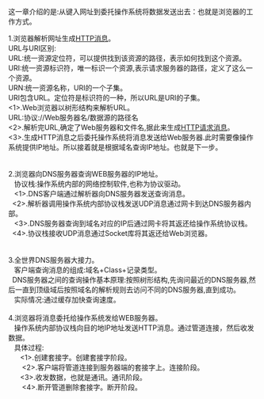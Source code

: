 这一章介绍的是:从键入网址到委托操作系统将数据发送出去：也就是浏览器的工作方式。</br>

1.浏览器解析网址生成<a href="https://zh.wikipedia.org/wiki/超文本传输协议">HTTP消息</a>。</br>
    URL与URI区别:</br>
        URL:统一资源定位符，可以提供找到该资源的路径，表示如何找到这个资源。</br>
        URI:统一资源标识符，唯一标识一个资源,表示请求服务器的路径，定义了这么一个资源。</br>
        URN:统一资源名称，URI的一个子集。</br>
        URI包含URL。定位符是标识符的一种，所以URL是URI的子集。</br>
    <1>.Web浏览器以树形结构来解析URL。</br>
        URL:协议://Web服务器名/数据源的路径名</br>
    <2>.解析完URL,确定了Web服务器和文件名,据此来生成<a href="https://zh.wikipedia.org/wiki/超文本传输协议">HTTP请求消息</a>。</br>
    <3>.生成HTTP消息之后委托操作系统将消息发送给Web服务器.此时需要像操作系统提供IP地址。所以接着就是根据域名查询IP地址。也就是下一步。</br>
    </br>
    </br>
2.浏览器向DNS服务器查询WEB服务器的IP地址。</br>
    协议栈:操作系统内部的网络控制软件,也称为协议驱动。</br>
    <1>.DNS客户端通过解析器向DNS服务器发送查询消息。</br>
    <2>.解析器调用操作系统内部协议栈发送UDP消息通过网卡到达DNS服务器内部。</br>
    <3>.DNS服务器查询到域名对应的IP后通过网卡将其返还给操作系统协议栈。</br>
    <4>.协议栈接收UDP消息通过Socket库将其返还给Web浏览器。</br>
    </br>
    </br>
3.全世界DNS服务器大接力。</br>
    客户端查询消息的组成:域名+Class+记录类型。</br>
    DNS服务器之间的查询操作基本原理:按照树形结构,先询问最近的DNS服务器,然后一直到顶级域后按照域名的解析规则去访问不同的DNS服务器,直到成功。</br>
    实际情况:通过缓存加快查询速度。
    </br>
    </br>
4.浏览器将消息委托给操作系统发给WEB服务器。</br>
    操作系统内部协议栈向目的地IP地址发送HTTP消息。通过管道连接，然后收发数据。</br>
    具体过程:</br>
        <1>.创建套接字。创建套接字阶段。</br>
        <2>.客户端将管道连接到服务器端的套接字上。连接阶段。</br>
        <3>.收发数据，也就是通讯。通讯阶段。</br>
        <4>.断开管道删除套接字。断开阶段。</br>
        </br>
        </br>
